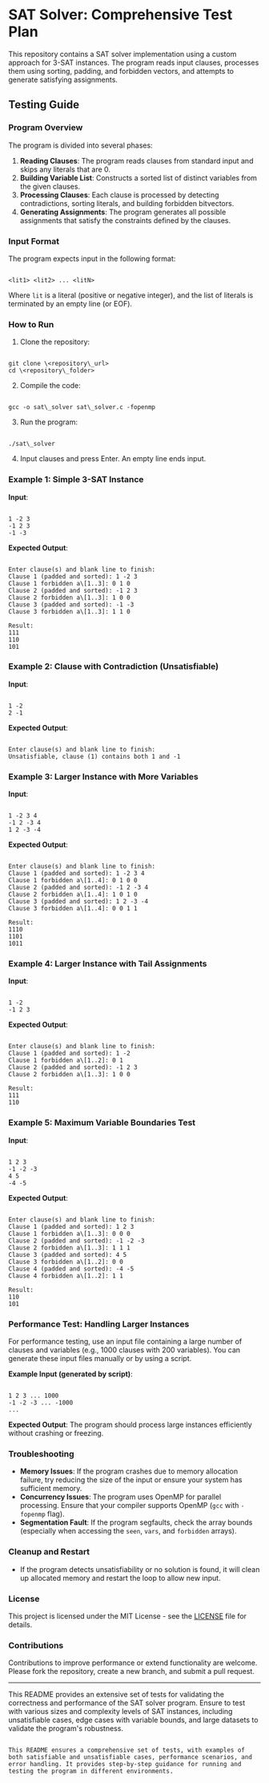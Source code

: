 # SAT Solver: Comprehensive Test Plan

This repository contains a SAT solver implementation using a custom approach for 3-SAT instances. The program reads input clauses, processes them using sorting, padding, and forbidden vectors, and attempts to generate satisfying assignments.

## Testing Guide

### Program Overview
The program is divided into several phases:
1. **Reading Clauses**: The program reads clauses from standard input and skips any literals that are 0.
2. **Building Variable List**: Constructs a sorted list of distinct variables from the given clauses.
3. **Processing Clauses**: Each clause is processed by detecting contradictions, sorting literals, and building forbidden bitvectors.
4. **Generating Assignments**: The program generates all possible assignments that satisfy the constraints defined by the clauses.

### Input Format
The program expects input in the following format:

```

<lit1> <lit2> ... <litN>

```

Where `lit` is a literal (positive or negative integer), and the list of literals is terminated by an empty line (or EOF).

### How to Run

1. Clone the repository:
```

git clone \<repository\_url>
cd \<repository\_folder>

```

2. Compile the code:
```

gcc -o sat\_solver sat\_solver.c -fopenmp

```

3. Run the program:
```

./sat\_solver

```

4. Input clauses and press Enter. An empty line ends input.

### Example 1: Simple 3-SAT Instance
**Input**:
```

1 -2 3
-1 2 3
-1 -3

```

**Expected Output**:
```

Enter clause(s) and blank line to finish:
Clause 1 (padded and sorted): 1 -2 3
Clause 1 forbidden a\[1..3]: 0 1 0
Clause 2 (padded and sorted): -1 2 3
Clause 2 forbidden a\[1..3]: 1 0 0
Clause 3 (padded and sorted): -1 -3
Clause 3 forbidden a\[1..3]: 1 1 0

Result:
111
110
101

```

### Example 2: Clause with Contradiction (Unsatisfiable)
**Input**:
```

1 -2
2 -1

```

**Expected Output**:
```

Enter clause(s) and blank line to finish:
Unsatisfiable, clause (1) contains both 1 and -1

```

### Example 3: Larger Instance with More Variables
**Input**:
```

1 -2 3 4
-1 2 -3 4
1 2 -3 -4

```

**Expected Output**:
```

Enter clause(s) and blank line to finish:
Clause 1 (padded and sorted): 1 -2 3 4
Clause 1 forbidden a\[1..4]: 0 1 0 0
Clause 2 (padded and sorted): -1 2 -3 4
Clause 2 forbidden a\[1..4]: 1 0 1 0
Clause 3 (padded and sorted): 1 2 -3 -4
Clause 3 forbidden a\[1..4]: 0 0 1 1

Result:
1110
1101
1011

```

### Example 4: Larger Instance with Tail Assignments
**Input**:
```

1 -2
-1 2 3

```

**Expected Output**:
```

Enter clause(s) and blank line to finish:
Clause 1 (padded and sorted): 1 -2
Clause 1 forbidden a\[1..2]: 0 1
Clause 2 (padded and sorted): -1 2 3
Clause 2 forbidden a\[1..3]: 1 0 0

Result:
111
110

```

### Example 5: Maximum Variable Boundaries Test
**Input**:
```

1 2 3
-1 -2 -3
4 5
-4 -5

```

**Expected Output**:
```

Enter clause(s) and blank line to finish:
Clause 1 (padded and sorted): 1 2 3
Clause 1 forbidden a\[1..3]: 0 0 0
Clause 2 (padded and sorted): -1 -2 -3
Clause 2 forbidden a\[1..3]: 1 1 1
Clause 3 (padded and sorted): 4 5
Clause 3 forbidden a\[1..2]: 0 0
Clause 4 (padded and sorted): -4 -5
Clause 4 forbidden a\[1..2]: 1 1

Result:
110
101

```

### Performance Test: Handling Larger Instances

For performance testing, use an input file containing a large number of clauses and variables (e.g., 1000 clauses with 200 variables). You can generate these input files manually or by using a script. 

**Example Input (generated by script)**:
```

1 2 3 ... 1000
-1 -2 -3 ... -1000
...

```

**Expected Output**:
The program should process large instances efficiently without crashing or freezing.

### Troubleshooting

- **Memory Issues**: If the program crashes due to memory allocation failure, try reducing the size of the input or ensure your system has sufficient memory.
- **Concurrency Issues**: The program uses OpenMP for parallel processing. Ensure that your compiler supports OpenMP (`gcc` with `-fopenmp` flag).
- **Segmentation Fault**: If the program segfaults, check the array bounds (especially when accessing the `seen`, `vars`, and `forbidden` arrays). 

### Cleanup and Restart

- If the program detects unsatisfiability or no solution is found, it will clean up allocated memory and restart the loop to allow new input.

### License

This project is licensed under the MIT License - see the [LICENSE](LICENSE) file for details.

### Contributions

Contributions to improve performance or extend functionality are welcome. Please fork the repository, create a new branch, and submit a pull request.

---

This README provides an extensive set of tests for validating the correctness and performance of the SAT solver program. Ensure to test with various sizes and complexity levels of SAT instances, including unsatisfiable cases, edge cases with variable bounds, and large datasets to validate the program's robustness.
```

This README ensures a comprehensive set of tests, with examples of both satisfiable and unsatisfiable cases, performance scenarios, and error handling. It provides step-by-step guidance for running and testing the program in different environments.
